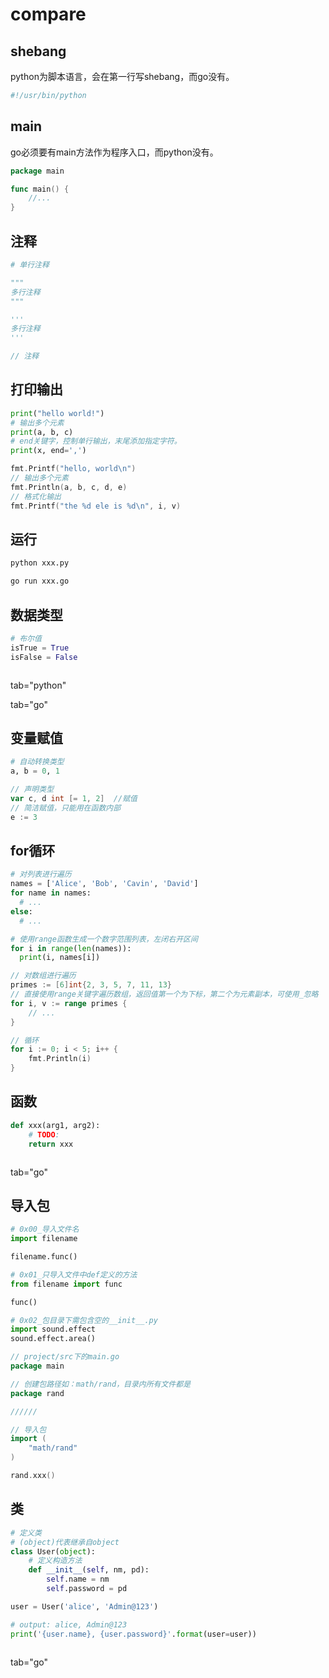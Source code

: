 # compare

## shebang

python为脚本语言，会在第一行写shebang，而go没有。

```python
#!/usr/bin/python
```

## main

go必须要有main方法作为程序入口，而python没有。

```go
package main

func main() {
    //...
}
```


## 注释

```python tab="python"
# 单行注释

"""
多行注释
"""

'''
多行注释
'''
```

```go tab="go"
// 注释
```


## 打印输出

```python tab="python"
print("hello world!")
# 输出多个元素
print(a, b, c)
# end关键字，控制单行输出，末尾添加指定字符。
print(x, end=',')
```

```go tab="go"
fmt.Printf("hello, world\n")
// 输出多个元素
fmt.Println(a, b, c, d, e)
// 格式化输出
fmt.Printf("the %d ele is %d\n", i, v)
```


## 运行

```bash tab="python"
python xxx.py
```

```bash tab="go"
go run xxx.go
```


## 数据类型

```python
# 布尔值
isTrue = True
isFalse = False
```

```go
```

 tab="python"

 tab="go"


## 变量赋值

```python tab="python"
# 自动转换类型
a, b = 0, 1
```

```go tab="go"
// 声明类型
var c, d int [= 1, 2]  //赋值
// 简洁赋值，只能用在函数内部
e := 3
```


## for循环

```python tab="python"
# 对列表进行遍历
names = ['Alice', 'Bob', 'Cavin', 'David']
for name in names:
  # ...
else:
  # ...

# 使用range函数生成一个数字范围列表，左闭右开区间
for i in range(len(names)):
  print(i, names[i])
```

```go tab="go"
// 对数组进行遍历
primes := [6]int{2, 3, 5, 7, 11, 13}
// 直接使用range关键字遍历数组，返回值第一个为下标，第二个为元素副本，可使用_忽略
for i, v := range primes {
    // ...
}

// 循环
for i := 0; i < 5; i++ {
	fmt.Println(i)
}
```


## 函数

```python tab="python"
def xxx(arg1, arg2):
    # TODO:
    return xxx
```

```go
```

 tab="go"


## 导入包

```python tab="python"
# 0x00_导入文件名
import filename

filename.func()

# 0x01_只导入文件中def定义的方法
from filename import func

func()

# 0x02_包目录下需包含空的__init__.py
import sound.effect
sound.effect.area()
```

```go tab="go"
// project/src下的main.go
package main

// 创建包路径如：math/rand，目录内所有文件都是
package rand

//////

// 导入包
import (
    "math/rand"
)

rand.xxx()
```


## 类

```python tab="python"
# 定义类
# (object)代表继承自object
class User(object):
    # 定义构造方法
    def __init__(self, nm, pd):
        self.name = nm
        self.password = pd

user = User('alice', 'Admin@123')

# output: alice, Admin@123
print('{user.name}, {user.password}'.format(user=user))
```

```go
```

 tab="go"
